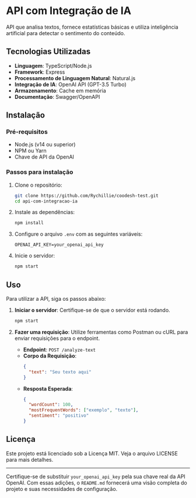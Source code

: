 # API com Integração de IA

API que analisa textos, fornece estatísticas básicas e utiliza inteligência artificial para detectar o sentimento do conteúdo.

## Tecnologias Utilizadas

- **Linguagem**: TypeScript/Node.js
- **Framework**: Express
- **Processamento de Linguagem Natural**: Natural.js
- **Integração de IA**: OpenAI API (GPT-3.5 Turbo)
- **Armazenamento**: Cache em memória
- **Documentação**: Swagger/OpenAPI

## Instalação

### Pré-requisitos

- Node.js (v14 ou superior)
- NPM ou Yarn
- Chave de API da OpenAI

### Passos para instalação

1. Clone o repositório:

   ```bash
   git clone https://github.com/Rychillie/coodesh-test.git
   cd api-com-integracao-ia
   ```

2. Instale as dependências:

   ```bash
   npm install
   ```

3. Configure o arquivo `.env` com as seguintes variáveis:

   ```
   OPENAI_API_KEY=your_openai_api_key
   ```

4. Inicie o servidor:
   ```bash
   npm start
   ```

## Uso

Para utilizar a API, siga os passos abaixo:

1. **Iniciar o servidor**: Certifique-se de que o servidor está rodando.

   ```bash
   npm start
   ```

2. **Fazer uma requisição**: Utilize ferramentas como Postman ou cURL para enviar requisições para o endpoint.
   - **Endpoint**: `POST /analyze-text`
   - **Corpo da Requisição**:
     ```json
     {
       "text": "Seu texto aqui"
     }
     ```
   - **Resposta Esperada**:
     ```json
     {
       "wordCount": 100,
       "mostFrequentWords": ["exemplo", "texto"],
       "sentiment": "positivo"
     }
     ```

## Licença

Este projeto está licenciado sob a Licença MIT. Veja o arquivo LICENSE para mais detalhes.

---

Certifique-se de substituir `your_openai_api_key` pela sua chave real da API OpenAI. Com essas adições, o `README.md` fornecerá uma visão completa do projeto e suas necessidades de configuração.
